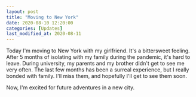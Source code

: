 ```yaml
---
layout: post
title: "Moving to New York"
date: 2020-08-10 12:20:00
categories: [Updates]
last_modified_at: 2020-08-11
---
```


Today I'm moving to New York with my girlfriend. It's a bittersweet feeling. After 5 months of isolating with my family during the pandemic, it's hard to leave. During university, my parents and my brother didn't get to see me very often. The last few months has been a surreal experience, but I really bonded with family. I'll miss them, and hopefully I'll get to see them soon.

Now, I'm excited for future adventures in a new city.
